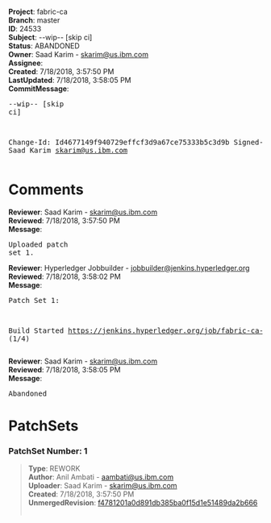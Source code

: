 <strong>Project</strong>: fabric-ca<br><strong>Branch</strong>: master<br><strong>ID</strong>: 24533<br><strong>Subject</strong>: --wip-- [skip ci]<br><strong>Status</strong>: ABANDONED<br><strong>Owner</strong>: Saad Karim - skarim@us.ibm.com<br><strong>Assignee</strong>:<br><strong>Created</strong>: 7/18/2018, 3:57:50 PM<br><strong>LastUpdated</strong>: 7/18/2018, 3:58:05 PM<br><strong>CommitMessage</strong>:<br><pre>--wip-- [skip ci]

Change-Id: Id4677149f940729effcf3d9a67ce75333b5c3d9b
Signed-off-by: Saad Karim <skarim@us.ibm.com>
</pre><h1>Comments</h1><strong>Reviewer</strong>: Saad Karim - skarim@us.ibm.com<br><strong>Reviewed</strong>: 7/18/2018, 3:57:50 PM<br><strong>Message</strong>: <pre>Uploaded patch set 1.</pre><strong>Reviewer</strong>: Hyperledger Jobbuilder - jobbuilder@jenkins.hyperledger.org<br><strong>Reviewed</strong>: 7/18/2018, 3:58:02 PM<br><strong>Message</strong>: <pre>Patch Set 1:

Build Started https://jenkins.hyperledger.org/job/fabric-ca-verify-s390x/3371/ (1/4)</pre><strong>Reviewer</strong>: Saad Karim - skarim@us.ibm.com<br><strong>Reviewed</strong>: 7/18/2018, 3:58:05 PM<br><strong>Message</strong>: <pre>Abandoned</pre><h1>PatchSets</h1><h3>PatchSet Number: 1</h3><blockquote><strong>Type</strong>: REWORK<br><strong>Author</strong>: Anil Ambati - aambati@us.ibm.com<br><strong>Uploader</strong>: Saad Karim - skarim@us.ibm.com<br><strong>Created</strong>: 7/18/2018, 3:57:50 PM<br><strong>UnmergedRevision</strong>: [f4781201a0d891db385ba0f15d1e51489da2b666](https://github.com/hyperledger-gerrit-archive/fabric-ca/commit/f4781201a0d891db385ba0f15d1e51489da2b666)<br><br></blockquote>